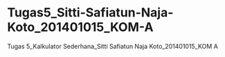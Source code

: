 # Tugas5_Sitti-Safiatun-Naja-Koto_201401015_KOM-A
Tugas 5_Kalkulator Sederhana_Sitti Safiatun Naja Koto_201401015_KOM A
